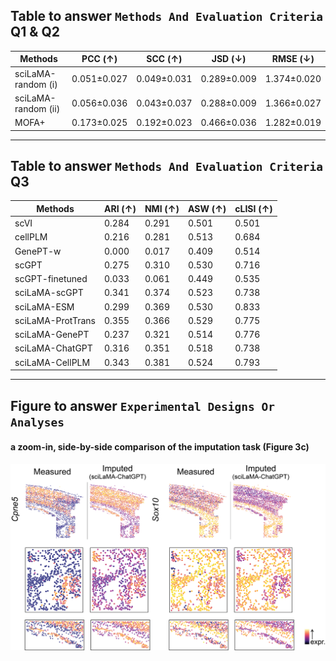 ## Table to answer `Methods And Evaluation Criteria` Q1 & Q2
|Methods| PCC (↑) | SCC (↑) | JSD (↓) | RMSE (↓) |
| ------------- | ------------- | ------------- | ------------- | ------------- | 
| sciLaMA-random (i) | 0.051±0.027 | 0.049±0.031 | 0.289±0.009 | 1.374±0.020 |
| sciLaMA-random (ii) | 0.056±0.036 | 0.043±0.037 | 0.288±0.009 | 1.366±0.027 |
| MOFA+ | 0.173±0.025 | 0.192±0.023 | 0.466±0.036	| 1.282±0.019 |

---			
## Table to answer `Methods And Evaluation Criteria` Q3
|Methods| ARI (↑) | NMI (↑) | ASW (↑) | cLISI (↑) |
| ------------- | ------------- | ------------- | ------------- | ------------- | 
|scVI	| 0.284	|0.291	|0.501	|0.501 |
|cellPLM |0.216	|0.281	|0.513	|0.684 |
|GenePT-w	|0.000	|0.017	|0.409	|0.514 |
|scGPT	|0.275	|0.310	|0.530	|0.716 |
|scGPT-finetuned	|0.033	|0.061	|0.449	|0.535 |
|sciLaMA-scGPT	|0.341	|0.374	|0.523	|0.738 |
|sciLaMA-ESM	|0.299	|0.369	|0.530	|0.833 |
|sciLaMA-ProtTrans	|0.355	|0.366	|0.529	|0.775|
|sciLaMA-GenePT	|0.237	|0.321	|0.514	|0.776 |
|sciLaMA-ChatGPT	|0.316	|0.351	|0.518	|0.738 |
|sciLaMA-CellPLM	|0.343	|0.381	|0.524	|0.793|

---		
			
## Figure to answer `Experimental Designs Or Analyses`
#### a zoom-in, side-by-side comparison of the imputation task (Figure 3c)
![alt text](https://github.com/anonymous-ICML2025/rebuttal_April1st/blob/main/Figures/Spatial_zoomin.png)
